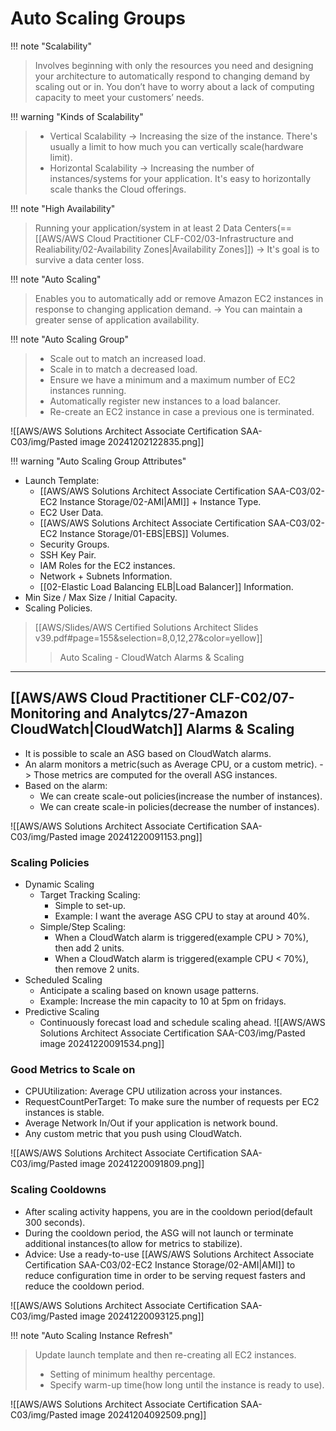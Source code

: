 # Auto Scaling Groups

!!! note "Scalability"
> Involves beginning with only the resources you need and designing your architecture to automatically respond to changing demand by scaling out or in. 
> You don’t have to worry about a lack of computing capacity to meet your customers’ needs.

!!! warning "Kinds of Scalability"
> - Vertical Scalability -> Increasing the size of the instance. There's usually a limit to how much you can vertically scale(hardware limit).
> - Horizontal Scalability -> Increasing the number of instances/systems for your application. It's easy to horizontally scale thanks the Cloud offerings.


!!! note "High Availability"
> Running your application/system in at least 2 Data Centers(== [[AWS/AWS Cloud Practitioner CLF-C02/03-Infrastructure and Realiability/02-Availability Zones|Availability Zones]]) -> It's goal is to survive a data center loss.


!!! note "Auto Scaling"
> Enables you to automatically add or remove Amazon EC2 instances in response to changing application demand. -> You can maintain a greater sense of application availability.


!!! note "Auto Scaling Group"
> - Scale out to match an increased load.
> - Scale in to match a decreased load.
> - Ensure we have a minimum and a maximum number of EC2 instances running.
> - Automatically register new instances to a load balancer.
> - Re-create an EC2 instance in case a previous one is terminated.

![[AWS/AWS Solutions Architect Associate Certification SAA-C03/img/Pasted image 20241202122835.png]]


!!! warning "Auto Scaling Group Attributes"
- Launch Template:
	- [[AWS/AWS Solutions Architect Associate Certification SAA-C03/02-EC2 Instance Storage/02-AMI|AMI]] + Instance Type.
	- EC2 User Data.
	- [[AWS/AWS Solutions Architect Associate Certification SAA-C03/02-EC2 Instance Storage/01-EBS|EBS]] Volumes.
	- Security Groups.
	- SSH Key Pair.
	- IAM Roles for the EC2 instances.
	- Network + Subnets Information.
	- [[02-Elastic Load Balancing ELB|Load Balancer]] Information.
- Min Size / Max Size / Initial Capacity.
- Scaling Policies.

> [[AWS/Slides/AWS Certified Solutions Architect Slides v39.pdf#page=155&selection=8,0,12,27&color=yellow]]
> > Auto Scaling - CloudWatch Alarms & Scaling

---

## [[AWS/AWS Cloud Practitioner CLF-C02/07-Monitoring and Analytcs/27-Amazon CloudWatch|CloudWatch]] Alarms & Scaling
- It is possible to scale an ASG based on CloudWatch alarms.
- An alarm monitors a metric(such as Average CPU, or a custom metric). -> Those metrics are computed for the overall ASG instances.
- Based on the alarm:
	- We can create scale-out policies(increase the number of instances).
	- We can create scale-in policies(decrease the number of instances).

![[AWS/AWS Solutions Architect Associate Certification SAA-C03/img/Pasted image 20241220091153.png]]

### Scaling Policies
- Dynamic Scaling
	- Target Tracking Scaling:
		- Simple to set-up.
		- Example: I want the average ASG CPU to stay at around 40%.
	- Simple/Step Scaling:
		- When a CloudWatch alarm is triggered(example CPU > 70%), then add 2 units.
		- When a CloudWatch alarm is triggered(example CPU < 70%), then remove 2 units.
- Scheduled Scaling
	- Anticipate a scaling based on known usage patterns.
	- Example: Increase the min capacity to 10 at 5pm on fridays.
- Predictive Scaling
	- Continuously forecast load and schedule scaling ahead.
	![[AWS/AWS Solutions Architect Associate Certification SAA-C03/img/Pasted image 20241220091534.png]]

### Good Metrics to Scale on
- CPUUtilization: Average CPU utilization across your instances.
- RequestCountPerTarget: To make sure the number of requests per EC2 instances is stable.
- Average Network In/Out if your application is network bound.
- Any custom metric that you push using CloudWatch.

![[AWS/AWS Solutions Architect Associate Certification SAA-C03/img/Pasted image 20241220091809.png]]

### Scaling Cooldowns
- After scaling activity happens, you are in the cooldown period(default 300 seconds).
- During the cooldown period, the ASG will not launch or terminate additional instances(to allow for metrics to stabilize).
- Advice: Use a ready-to-use [[AWS/AWS Solutions Architect Associate Certification SAA-C03/02-EC2 Instance Storage/02-AMI|AMI]] to reduce configuration time in order to be serving request fasters and reduce the cooldown period.

![[AWS/AWS Solutions Architect Associate Certification SAA-C03/img/Pasted image 20241220093125.png]]


!!! note "Auto Scaling Instance Refresh"
> Update launch template and then re-creating all EC2 instances.
> - Setting of minimum healthy percentage.
> - Specify warm-up time(how long until the instance is ready to use).

![[AWS/AWS Solutions Architect Associate Certification SAA-C03/img/Pasted image 20241204092509.png]]